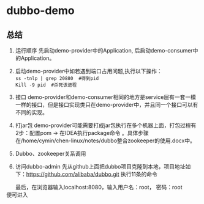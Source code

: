 # dubbo-demo
## 总结
1. 运行顺序
先启动demo-provider中的Application, 后启动demo-consumer中的Application。
2. 启动demo-provider中如若遇到端口占用问题,执行以下操作：<br>
`ss -tnlp | grep 20880  #得到pid`<br>
`Kill -9 pid  #杀死该进程`
3. 接口
demo-provider和demo-consumer相同的地方是service层有一套一模一样的接口，但是接口实现类只在demo-provider中，并且同一个接口可以有不同的实现。
4. 打jar包
demo-provider可能需要打成jar包执行在多个机器上面，打包过程有2步：配置pom -> 在IDEA执行package命令 。具体步骤在/home/cymin/chen-linux/notes/dubbo整合zookeeper的使用.docx中。
5. Dubbo、zookeeper关系调用

6. 访问dubbo-admin
先从github上面把dubbo项目克隆到本地，项目地址如下：https://github.com/alibaba/dubbo.git
执行11条的命令

&nbsp;&nbsp;&nbsp;&nbsp;&nbsp;&nbsp;最后，在浏览器输入localhost:8080，输入用户名：root， 密码：root
<br>便可进入